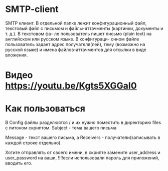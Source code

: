 # SMTP-client
SMTP клиент. В отдельной папке лежит конфигурационный файл,
текстовый файл с письмом и файлы-аттачменты (картинки, документы и т. д.). В текстовом фа-
ле пользователь пишет письмо (plain text) на английском или русском языке. В конфигураци-
онном файле пользователь задает адрес получателя(лей), тему (возможно на русской языке) и
имена файлов-аттачментов для отсылки в виде вложения.

# Видео https://youtu.be/Kgts5XGGaI0

# Как пользоваться
В Config файлы разделюятся / и их нужно поместить в директорию files с питоном скриптом. Subject - тема вашего письма

Message - текст вашего письма, а Receivers - получатели(записывать в каждой строке отдельно).

Хотите отправлять от своего имени, в скрипте замените user_address и user_password на ваши, !!!!если использовали пароль для приложений, вводить его.
